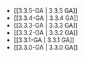 - [[3.3.5-GA | 3.3.5 GA]]
- [[3.3.4-GA | 3.3.4 GA]]
- [[3.3.3-GA | 3.3.3 GA]]
- [[3.3.2-GA | 3.3.2 GA]]
- [[3.3.1-GA | 3.3.1 GA]]
- [[3.3.0-GA | 3.3.0 GA]]
